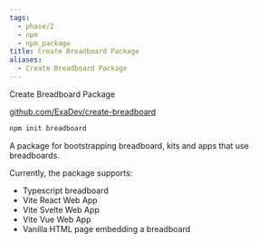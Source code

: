```yaml
---
tags:
  - phase/2
  - npm
  - npm_package
title: Create Breadboard Package
aliases:
  - Create Breadboard Package
---
```


Create Breadboard Package

[github.com/ExaDev/create-breadboard](https://github.com/ExaDev/create-breadboard)

```bash
npm init breadboard
```

A package for bootstrapping breadboard, kits and apps that use breadboards.

Currently, the package supports:

- Typescript breadboard
- Vite React Web App
- Vite Svelte Web App
- Vite Vue Web App
- Vanilla HTML page embedding a breadboard
